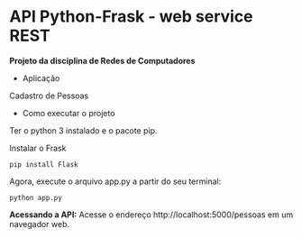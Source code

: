 # API Python-Frask - web service REST

**Projeto da disciplina de Redes de Computadores**

* Aplicação

Cadastro de Pessoas

* Como executar o projeto


Ter o python 3 instalado e o pacote pip.


Instalar o Frask

```
pip install Flask
```

Agora, execute o arquivo app.py a partir do seu terminal:

```
python app.py

```
**Acessando a API:**
Acesse o endereço http://localhost:5000/pessoas em um navegador web.


